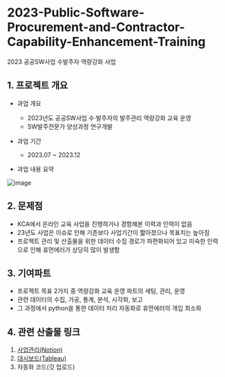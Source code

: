# 2023-Public-Software-Procurement-and-Contractor-Capability-Enhancement-Training
2023 공공SW사업 수발주자 역량강화 사업

## 1. 프로젝트 개요
* 과업 개요
  * 2023년도 공공SW사업 수·발주자의 발주관리 역량강화 교육 운영
  * SW발주전문가 양성과정 연구개발

* 과업 기간
  * 2023.07 ~ 2023.12
 
* 과업 내용 요약

![image](https://github.com/helperjby/Project-2023-Public-Software-Procurement-and-Contractor-Capability-Enhancement-Training/assets/69462995/e1124a0d-7559-4487-a46b-ecdef573ecd5)

## 2. 문제점
 * KCA에서 온라인 교육 사업을 진행하거나 경험해본 이력과 인력이 없음
 * 23년도 사업은 이슈로 인해 기존보다 사업기간이 짧아졌으나 목표치는 높아짐
 * 프로젝트 관리 및 산출물을 위한 데이터 수집 경로가 파편화되어 있고 미숙한 인력으로 인해 휴먼에러가 상당히 많이 발생함

## 3. 기여파트
* 프로젝트 목표 2가지 중 역량강화 교육 운영 파트의 세팅, 관리, 운영
* 관련 데이터의 수집, 가공, 통계, 분석, 시각화, 보고
* 그 과정에서 python을 통한 데이터 처리 자동화로 휴먼에러의 개입 최소화

## 4. 관련 산출물 링크
1. [사업관리(Notion)](https://helperjby.notion.site/2023-SW-a8aabb24b47141dca09a347022d0e7fd?pvs=4)
2. [대시보드(Tableau)](https://public.tableau.com/app/profile/.73985057/viz/_16947661450300/1_1)
3. 자동화 코드(깃 업로드)

